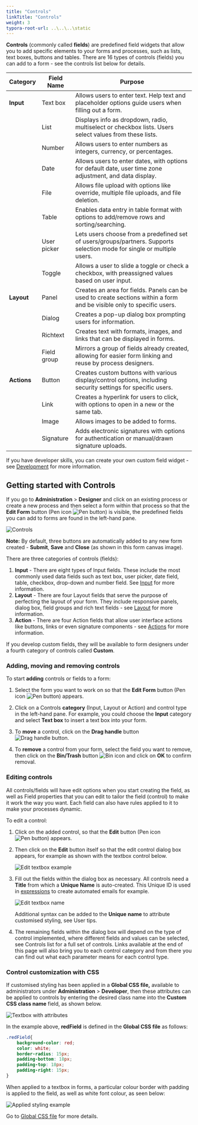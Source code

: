 ```yaml
---
title: "Controls"
linkTitle: "Controls"
weight: 3
typora-root-url: ..\..\..\static
---
```


**Controls** (commonly called **fields**) are predefined field widgets that allow you to add specific elements to your forms and processes, such as lists, text boxes, buttons and tables. There are 16 types of controls (fields) you can add to a form - see the controls list below for details.


| Category | Field Name   | Purpose                                                                                                                    |
|----------|--------------|----------------------------------------------------------------------------------------------------------------------------|
| **Input** | Text box      | Allows users to enter text. Help text and placeholder options guide users when filling out a form.                         |
|          | List          | Displays info as dropdown, radio, multiselect or checkbox lists. Users select values from these lists.                     |
|          | Number        | Allows users to enter numbers as integers, currency, or percentages.                                                       |
|          | Date          | Allows users to enter dates, with options for default date, user time zone adjustment, and data display.                   |
|          | File          | Allows file upload with options like override, multiple file uploads, and file deletion.                                    |
|          | Table         | Enables data entry in table format with options to add/remove rows and sorting/searching.                                  |
|          | User picker   | Lets users choose from a predefined set of users/groups/partners. Supports selection mode for single or multiple users.    |
|          | Toggle        | Allows a user to slide a toggle or check a checkbox, with preassigned values based on user input.                          |
| **Layout** | Panel         | Creates an area for fields. Panels can be used to create sections within a form and be visible only to specific users.     |
|          | Dialog        | Creates a pop-up dialog box prompting users for information.                                                               |
|          | Richtext      | Creates text with formats, images, and links that can be displayed in forms.                                               |
|          | Field group   | Mirrors a group of fields already created, allowing for easier form linking and reuse by process designers.                |
| **Actions** | Button        | Creates custom buttons with various display/control options, including security settings for specific users.               |
|          | Link          | Creates a hyperlink for users to click, with options to open in a new or the same tab.                                     |
|          | Image         | Allows images to be added to forms.                                                                                        |
|          | Signature     | Adds electronic signatures with options for authentication or manual/drawn signature uploads.                              |

If you have developer skills,  you can create your own custom field widget - see [Development](/low-code/) for more information.

## Getting started with Controls ##

If you go to **Administration** > **Designer** and click on an existing process or create a new process and then select a form within that process so that the **Edit Form** button (Pen icon ![Pen button](/images/penicon.png)) is visible, the predefined fields you can add to forms are found in the left-hand pane.

![Controls](/images/access-controlsmenu-select-form.jpg)

**Note:** By default, three buttons are automatically added to any new form created - **Submit**, **Save** and **Close** (as shown in this form canvas image).

There are three categories of controls (fields):

1. **Input** - There are eight types of Input fields. These include the most commonly used data fields such as text box, user picker, date field, table, checkbox, drop-down and number field. See [Input](/platform/controls/input/) for more information. 
2. **Layout** - There are four Layout fields that serve the purpose of perfecting the layout of your form. They include responsive panels, dialog box, field groups and rich text fields - see [Layout](/platform/controls/layout/) for more information.
3. **Action** - There are four Action fields that allow user interface actions like buttons, links or even signature components - see [Actions](/platform/controls/actions/) for more information.

If you develop custom fields, they will be available to form designers under a fourth category of controls called **Custom**.

### Adding, moving and removing controls

To start **adding** controls or fields to a form:

1. Select the form you want to work on so that the **Edit Form** button (Pen icon ![Pen button](/images/penicon.png)) appears.
2. Click on a Controls **category** (Input, Layout or Action) and control type in the left-hand pane. For example, you could choose the **Input** category and select **Text box** to insert a text box into your form. 

3. To **move** a control, click on the **Drag handle** button ![Drag handle button](/images/draghandlewhite-frame.png).

4. To **remove** a control from your form, select the field you want to remove, then click on the **Bin/Trash** button ![Bin icon](/images/binicon.png) and click on **OK** to confirm removal.

### Editing controls

All controls/fields will have edit options when you start creating the field, as well as Field properties that you can edit to tailor the field (control) to make it work the way you want. Each field can also have rules applied to it to make your processes dynamic.

To edit a control:

1. Click on the added control, so that the **Edit** button (Pen icon ![Pen button](/images/penicon.png)) appears.

2. Then click on the **Edit** button itself so that the edit control dialog box appears, for example as shown with the textbox control below.

   ![Edit textbox example](/images/edit-textbox-example.jpg)

3. Fill out the fields within the dialog box as necessary. All controls need a **Title** from which a **Unique Name** is auto-created. This Unique ID is used in [expressions](/platform/rules/general/expression-builder/) to create automated emails for example. 

   ![Edit textbox name](/images/edit-field-name2.jpg)

   Additional syntax can be added to the **Unique** **name** to attribute customised styling, see User tips.

4. The remaining fields within the dialog box will depend on the type of control implemented, where different fields and values can be selected, see Controls list for a full set of controls. Links available at the end of this page will also bring you to each control category and from there you can find out what each parameter means for each control type.

   

### Control customization with CSS 

If customised styling has been applied in a **Global CSS file,** available to administrators under **Administration** > **Developer**, then these attributes can be applied to controls by entering the desired class name into the **Custom CSS class name** field, as shown below. 

![Textbox with attributes](/images/textbox-attribute2.jpg)

In the example above, **redField** is defined in the **Global CSS file** as follows:

```css
.redField{
    background-color: red;
  	color: white;
  	border-radius: 15px;
    padding-bottom: 18px;
    padding-top: 18px;
    padding-right: 15px;
}
```

When applied to a textbox in forms, a particular colour border with padding is applied to the field, as well as white font colour, as seen below:

![Applied styling example](/images/applied-styling-example2.jpg)

Go to [Global CSS file](/low-code/global-css/) for more details.
